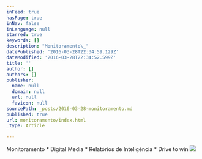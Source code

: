 ```yaml
---
inFeed: true
hasPage: true
inNav: false
inLanguage: null
starred: true
keywords: []
description: "Monitoramento\_"
datePublished: '2016-03-28T22:34:59.129Z'
dateModified: '2016-03-28T22:34:52.599Z'
title: ''
author: []
authors: []
publisher:
  name: null
  domain: null
  url: null
  favicon: null
sourcePath: _posts/2016-03-28-monitoramento.md
published: true
url: monitoramento/index.html
_type: Article

---
```

Monitoramento \* Digital Media \* Relatórios de Inteligência \* Drive to win
![](https://the-grid-user-content.s3-us-west-2.amazonaws.com/fcf67e1a-25a1-40d5-90a9-24476c60b4de.gif)